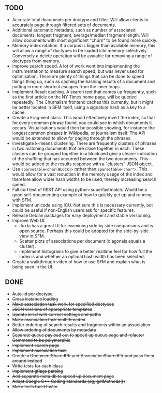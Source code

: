 TODO
----
* Accurate total documents per doctype and filter. Will allow clients to accurately page through filtered sets of documents.
* Additional automatic metadata, such as number of associated documents, longest fragment, average/median fragment length. Will allow documents with most significant "churn" to be found more quickly.
* Memory index rotation. If a corpus is bigger than available memory, this will allow a range of doctypes to be loaded into memory selectively. Conversely a delete operation will be avaiable for removing a range of doctypes from memory.
* Improve search speed. A lot of work went into implementing the instrumentation to measure search speed, but was never used for optimisation. There are plenty of things that can be done to speed things thing up, such as caching the hashing results of a document and putting in more shortcut escapes from the inner loops.
* Implement Result caching. A search text that comes up frequently, such as the first article on the NY Times home page, will be queried repeatedly. The Churnalism frontend caches this currently, but it might be better located in SFM itself, using a signature hash as a key to a cache.
* Create a Fragment class. This would effectively invert the index, so that for every common phrase found, you could see in which documents it occurs. Visualisations would then be possible showing, for instance the longest common phrases in Wikipedia, or journalism itself. The API would be extended to allow for paging through the phrases.
* Investigate k-means clustering. There are frequently clusters of phrases in two matching documents that are close together in each. These clusters can be grouped together in a block and give a clearer indication of the shuffling that has occurred between the two documents. This would be added to the results response with a "clusters" JSON object.
* Use ```sparsetable<char[BLOCK]>``` rather than ```sparsetable<char*>```. This would allow for a vast reduction in the memory usage of the index and therefore allow wider hash widths to be used, thereby increasing search speed.
* Full curl test of REST API using python-superfastmatch. Would be a good self-documenting example of how to quickly get up and running with SFM.
* Implement unicode using ICU. Not sure this is necessary currently, but could be useful if non-English users ask for specific features.
* Release Debian packages for easy deployment and stable versioning.
* Improve Web UI:
  * Juxta has a great UI for examining side by side comparisons and is open source. Perhaps this could be adopted for the side-by-side view in SFM.
  * Scatter plots of associations per document (diagonals equals a cluster). 
  * Implement histograms to give a better realtime feel for how full the index is and whether an optimal hash width has been selected.
* Create a walkthrough video of how to use SFM and explain what is being seen in the UI.

DONE
----

* ~~Auto-id per doctype~~
* ~~Cross instance loading~~
* ~~Make association task work for specified doctypes~~
* ~~JSON versions of appropriate templates~~
* ~~Update init.d with correct settings and paths~~
* ~~Make association task multithreaded~~
* ~~Better ordering of search results and fragments within an association~~
* ~~Allow ordering of documents by metadata~~
* ~~Separate queue payload out to speed up queue page and refactor Command to be polymorphic~~
* ~~Implement search page~~
* ~~Implement association task~~
* ~~Create a DocumentSharedPtr and AssociationSharedPtr and pass them around instead~~
* ~~Write tests for each class~~
* ~~Implement gflags parsing~~
* ~~Add separate meta db to speed up document page~~
* ~~Adopt Google C++ Coding standards (eg, getMethods())~~
* ~~Make tests build faster~~



